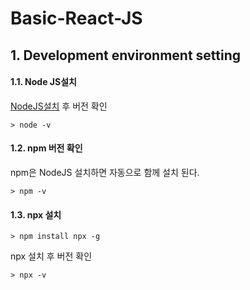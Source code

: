 # Basic-React-JS

## 1. Development environment setting

#### 1.1. Node JS설치
[NodeJS설치](https://nodejs.org/ko/) 후 버전 확인
```
> node -v
```

#### 1.2. npm 버전 확인
npm은 NodeJS 설치하면 자동으로 함께 설치 된다.
```
> npm -v
```

#### 1.3. npx 설치
```
> npm install npx -g
```

npx 설치 후 버전 확인
```
> npx -v
```


